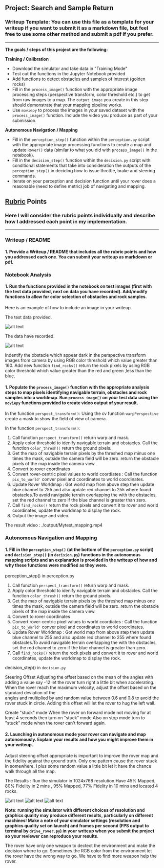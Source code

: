 ## Project: Search and Sample Return
### Writeup Template: You can use this file as a template for your writeup if you want to submit it as a markdown file, but feel free to use some other method and submit a pdf if you prefer.

---


**The goals / steps of this project are the following:**  

**Training / Calibration**  

* Download the simulator and take data in "Training Mode"
* Test out the functions in the Jupyter Notebook provided
* Add functions to detect obstacles and samples of interest (golden rocks)
* Fill in the `process_image()` function with the appropriate image processing steps (perspective transform, color threshold etc.) to get from raw images to a map.  The `output_image` you create in this step should demonstrate that your mapping pipeline works.
* Use `moviepy` to process the images in your saved dataset with the `process_image()` function.  Include the video you produce as part of your submission.

**Autonomous Navigation / Mapping**

* Fill in the `perception_step()` function within the `perception.py` script with the appropriate image processing functions to create a map and update `Rover()` data (similar to what you did with `process_image()` in the notebook). 
* Fill in the `decision_step()` function within the `decision.py` script with conditional statements that take into consideration the outputs of the `perception_step()` in deciding how to issue throttle, brake and steering commands. 
* Iterate on your perception and decision function until your rover does a reasonable (need to define metric) job of navigating and mapping.  

[//]: # (Image References)

[image1]: ./output/test_mapping.jpg
[image11]: ./output/Mytest_mapping.jpg
[image2]: ./output/Results1.png
[image3]: ./output/Results2.png
[image4]: ./output/Results3.png

## [Rubric](https://review.udacity.com/#!/rubrics/916/view) Points
### Here I will consider the rubric points individually and describe how I addressed each point in my implementation.  

---
### Writeup / README

#### 1. Provide a Writeup / README that includes all the rubric points and how you addressed each one.  You can submit your writeup as markdown or pdf.  

### Notebook Analysis
#### 1. Run the functions provided in the notebook on test images (first with the test data provided, next on data you have recorded). Add/modify functions to allow for color selection of obstacles and rock samples.
Here is an example of how to include an image in your writeup.

The test data provided.

![alt text][image1]

The data have recorded.

![alt text][image11]

Indentify the obstacle which appear dark in the perspective transform  images from camera by using RGB color threshold which
value greater than 160.
Add new function `find_rocks()` return the rock pixels by using RGB color threshold which value greater than the red and green
,less than the blue. 

#### 1. Populate the `process_image()` function with the appropriate analysis steps to map pixels identifying navigable terrain, obstacles and rock samples into a worldmap.  Run `process_image()` on your test data using the `moviepy` functions provided to create video output of your result. 

In the function `perspect_transform()`: Using the cv function `warpPerspective` create a mask to show the field of view of
camera. 

In the function `perspect_transform()`: 
1. Call function `perspect_transform()` return warp and mask.
2. Apply color threshold to idenify navigable terrain and obstacles. Call the function `color_thresh()` return the ground pixels.
3. Get the map of navigable terrain pixels by the threshed map minus one times the mask, outside the camera field  will be zero.
   return the obstacle pixels of the map inside the camera view.
4. Convert to rover coordinates
5. Convert rover-centric pixel values to world coordiates : Call the function `pix_to_world'` conver pixel and coordinates to 
   world coordinates.
6. Update Rover Worldmap : Got world map from above step then update blue channel to 255 and also update red channel to 255 
   where found obstacles.To avoid navigable terrain overlapping the with the obstacles, set the red channel to zero if the blue
   channel is greater than zero.
7. Call `find_rocks()` return the rock pixels and convert it to rover and world coordinates, update the worldmap to display 
   the rock.
8. Output the image and video.   

The result video :  ./output/Mytest_mapping.mp4

### Autonomous Navigation and Mapping

#### 1. Fill in the `perception_step()` (at the bottom of the `perception.py` script) and `decision_step()` (in `decision.py`) functions in the autonomous mapping scripts and an explanation is provided in the writeup of how and why these functions were modified as they were.

perception_step() in perception.py
1. Call function `perspect_transform()` return warp and mask.
2. Apply color threshold to idenify navigable terrain and obstacles. Call the function `color_thresh()` return the ground pixels.
3. Get the map of navigable terrain pixels by the threshed map minus one times the mask, outside the camera field  will be zero.
   return the obstacle pixels of the map inside the camera view.
4. Convert to rover coordinates
5. Convert rover-centric pixel values to world coordiates : Call the function `pix_to_world'` conver pixel and coordinates to 
   world coordinates.
6. Update Rover Worldmap : Got world map from above step then update blue channel to 255 and also update red channel to 255 
   where found obstacles.To avoid navigable terrain overlapping the with the obstacles, set the red channel to zero if the blue
   channel is greater than zero.
7. Call `find_rocks()` return the rock pixels and convert it to rover and world coordinates, update the worldmap to display 
   the rock.

decision_step() in `decision.py`

Steering Offset 
        Adjusting the offset based on the mean of the angles with adding a value say -12 let the rover turn right a little bit
        when accelerating. When the rover reach the maximum velocity, adjust the offset based on the standard deviation of the  
        angles and multiplied by and random value between 0.6 and 0.8 to avoid the rover stuck in circle. Adding this offset will 
        let the rover to  hug the left wall. 
        
Create "stuck" mode
        When the rover on forward mode not moving  for at least 4 seconds then turn on "stuck" mode.Also on stop mode turn to
        "stuck" mode when the rover can't forward again.
       
       

#### 2. Launching in autonomous mode your rover can navigate and map autonomously.  Explain your results and how you might improve them in your writeup.  

Adjust steering offset appropriate is important to improve the rover map and the fidelity against the ground truth. Only one
pattern cause the rover stuck in somewhere. I plus some random value a little bit let it have the chance walk through all the
map.

The Results : 
Run the simulator in 1024x768 resolution.Have 45% Mapped, 80% Fidelity in 2 mins ,
95%  Mapped, 77% Fidelity in 10 mins and located 4 rocks.  

![alt text][image2]
![alt text][image3]
![alt text][image4]

**Note: running the simulator with different choices of resolution and graphics quality may produce different results, particularly on different machines!  Make a note of your simulator settings (resolution and graphics quality set on launch) and frames per second (FPS output to terminal by `drive_rover.py`) in your writeup when you submit the project so your reviewer can reproduce your results.**

The rover have only one weapon to dectect the environment and make the decision where to go. Sometimes the RGB color from the
environment let the rover have the wrong way to go. We have to find more weapon help the rover.
